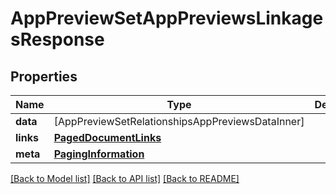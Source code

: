 # AppPreviewSetAppPreviewsLinkagesResponse

## Properties
Name | Type | Description | Notes
------------ | ------------- | ------------- | -------------
**data** | [AppPreviewSetRelationshipsAppPreviewsDataInner] |  | 
**links** | [**PagedDocumentLinks**](PagedDocumentLinks.md) |  | 
**meta** | [**PagingInformation**](PagingInformation.md) |  | [optional] 

[[Back to Model list]](../README.md#documentation-for-models) [[Back to API list]](../README.md#documentation-for-api-endpoints) [[Back to README]](../README.md)


